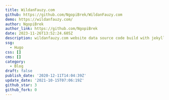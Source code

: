 ```yaml
---
title: WildanFauzy.com
github: https://github.com/NgopiBrek/WildanFauzy.com
demo: https://wildanfauzy.com/
author: NgopiBrek
author_link: https://github.com/NgopiBrek
date: 2023-11-26T13:52:24.605Z
description: wildanfauzy.com website data source code build with jekyll
ssg:
  - Hugo
css: []
cms: []
category:
  - Blog
draft: false
publish_date: '2020-12-11T14:04:39Z'
update_date: '2021-10-15T07:06:19Z'
github_star: 3
github_fork: 0
---
```

